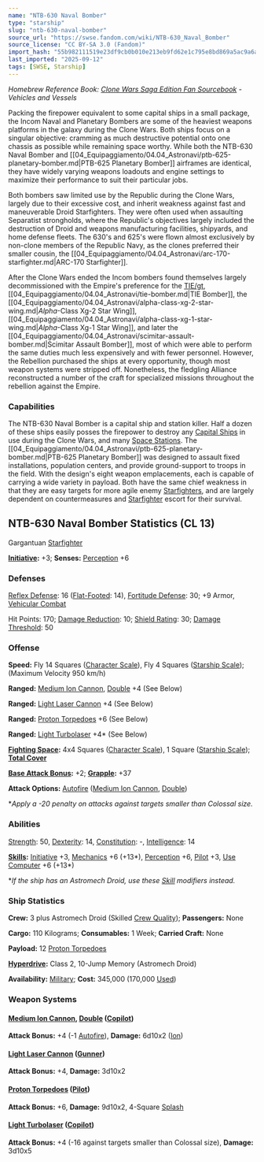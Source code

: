 ```yaml
---
name: "NTB-630 Naval Bomber"
type: "starship"
slug: "ntb-630-naval-bomber"
source_url: "https://swse.fandom.com/wiki/NTB-630_Naval_Bomber"
source_license: "CC BY-SA 3.0 (Fandom)"
import_hash: "55b982111519e23df9cb0b010e213eb9fd62e1c795e8bd869a5ac9a6ab757c5a"
last_imported: "2025-09-12"
tags: [SWSE, Starship]
---
```

*Homebrew Reference Book: [Clone Wars Saga Edition Fan Sourcebook](https://swse.fandom.com/wiki/Clone_Wars_Saga_Edition_Fan_Sourcebook) - Vehicles and Vessels*

Packing the firepower equivalent to some capital ships in a small package, the Incom Naval and Planetary Bombers are some of the heaviest weapons platforms in the galaxy during the Clone Wars. Both ships focus on a singular objective: cramming as much destructive potential onto one chassis as possible while remaining space worthy. While both the NTB-630 Naval Bomber and [[04_Equipaggiamento/04.04_Astronavi/ptb-625-planetary-bomber.md|PTB-625 Planetary Bomber]] airframes are identical, they have widely varying weapons loadouts and engine settings to maximize their performance to suit their particular jobs.

Both bombers saw limited use by the Republic during the Clone Wars, largely due to their excessive cost, and inherit weakness against fast and maneuverable Droid Starfighters. They were often used when assaulting Separatist strongholds, where the Republic's objectives largely included the destruction of Droid and weapons manufacturing facilities, shipyards, and home defense fleets. The 630's and 625's were flown almost exclusively by non-clone members of the Republic Navy, as the clones preferred their smaller cousin, the [[04_Equipaggiamento/04.04_Astronavi/arc-170-starfighter.md|ARC-170 Starfighter]].

After the Clone Wars ended the Incom bombers found themselves largely decommissioned with the Empire's preference for the [TIE/gt](https://swse.fandom.com/wiki/TIE/gt), [[04_Equipaggiamento/04.04_Astronavi/tie-bomber.md|TIE Bomber]], the [[04_Equipaggiamento/04.04_Astronavi/alpha-class-xg-2-star-wing.md|*Alpha*-Class Xg-2 Star Wing]], [[04_Equipaggiamento/04.04_Astronavi/alpha-class-xg-1-star-wing.md|*Alpha*-Class Xg-1 Star Wing]], and later the [[04_Equipaggiamento/04.04_Astronavi/scimitar-assault-bomber.md|Scimitar Assault Bomber]], most of which were able to perform the same duties much less expensively and with fewer personnel. However, the Rebellion purchased the ships at every opportunity, though most weapon systems were stripped off. Nonetheless, the fledgling Alliance reconstructed a number of the craft for specialized missions throughout the rebellion against the Empire.

### Capabilities
The NTB-630 Naval Bomber is a capital ship and station killer. Half a dozen of these ships easily posses the firepower to destroy any [Capital Ships](https://swse.fandom.com/wiki/Capital_Ships) in use during the Clone Wars, and many [Space Stations](https://swse.fandom.com/wiki/Space_Stations). The [[04_Equipaggiamento/04.04_Astronavi/ptb-625-planetary-bomber.md|PTB-625 Planetary Bomber]] was designed to assault fixed installations, population centers, and provide ground-support to troops in the field. With the design's eight weapon emplacements, each is capable of carrying a wide variety in payload. Both have the same chief weakness in that they are easy targets for more agile enemy [Starfighters](https://swse.fandom.com/wiki/Starfighters), and are largely dependent on countermeasures and [Starfighter](https://swse.fandom.com/wiki/Starfighter) escort for their survival.

## NTB-630 Naval Bomber Statistics (CL 13)
Gargantuan [Starfighter](https://swse.fandom.com/wiki/Starfighter)

**[Initiative](https://swse.fandom.com/wiki/Initiative):** +3; **Senses:** [Perception](https://swse.fandom.com/wiki/Perception) +6
### Defenses
[Reflex Defense](https://swse.fandom.com/wiki/Reflex_Defense_(Vehicles)): 16 ([Flat-Footed](https://swse.fandom.com/wiki/Flat-Footed): 14), [Fortitude Defense](https://swse.fandom.com/wiki/Fortitude_Defense_(Vehicles)): 30; +9  Armor, [Vehicular Combat](https://swse.fandom.com/wiki/Vehicular_Combat)

Hit Points: 170; [Damage Reduction](https://swse.fandom.com/wiki/Damage_Reduction): 10; [Shield Rating](https://swse.fandom.com/wiki/Shield_Rating): 30; [Damage Threshold](https://swse.fandom.com/wiki/Damage_Threshold_(Vehicles)): 50
### Offense
**Speed:** Fly 14 Squares ([Character Scale](https://swse.fandom.com/wiki/Character_Scale)), Fly 4 Squares ([Starship Scale](https://swse.fandom.com/wiki/Starship_Scale)); (Maximum Velocity 950 km/h)

**Ranged:** [Medium Ion Cannon](https://swse.fandom.com/wiki/Medium_Ion_Cannon), [Double](https://swse.fandom.com/wiki/Double) +4 (See Below)

**Ranged:** [Light Laser Cannon](https://swse.fandom.com/wiki/Light_Laser_Cannon) +4 (See Below)

**Ranged:** [Proton Torpedoes](https://swse.fandom.com/wiki/Proton_Torpedoes) +6 (See Below)

**Ranged:** [Light Turbolaser](https://swse.fandom.com/wiki/Light_Turbolaser) +4* (See Below)

**[Fighting Space](https://swse.fandom.com/wiki/Fighting_Space):** 4x4 Squares ([Character Scale](https://swse.fandom.com/wiki/Character_Scale)), 1 Square ([Starship Scale](https://swse.fandom.com/wiki/Starship_Scale)); **[Total Cover](https://swse.fandom.com/wiki/Total_Cover)**

**[Base Attack Bonus](https://swse.fandom.com/wiki/Base_Attack_Bonus):** +2; **[Grapple](https://swse.fandom.com/wiki/Grapple):** +37

**Attack Options:** [Autofire](https://swse.fandom.com/wiki/Autofire_(Vehicle_Combat)) ([Medium Ion Cannon](https://swse.fandom.com/wiki/Medium_Ion_Cannon), [Double](https://swse.fandom.com/wiki/Double))

**Apply a -20 penalty on attacks against targets smaller than Colossal size.*
### Abilities
[Strength](https://swse.fandom.com/wiki/Strength): 50, [Dexterity](https://swse.fandom.com/wiki/Dexterity): 14, [Constitution](https://swse.fandom.com/wiki/Constitution): -, [Intelligence](https://swse.fandom.com/wiki/Intelligence): 14

**[Skills](https://swse.fandom.com/wiki/Skills):** [Initiative](https://swse.fandom.com/wiki/Initiative) +3, [Mechanics](https://swse.fandom.com/wiki/Mechanics) +6 (+13*), [Perception](https://swse.fandom.com/wiki/Perception) +6, [Pilot](https://swse.fandom.com/wiki/Pilot) +3, [Use Computer](https://swse.fandom.com/wiki/Use_Computer) +6 (+13*)

**If the ship has an Astromech Droid, use these [Skill](https://swse.fandom.com/wiki/Skill) modifiers instead.*

### Ship Statistics
**Crew:** 3 plus Astromech Droid (Skilled [Crew Quality](https://swse.fandom.com/wiki/Crew_Quality)); **Passengers:** None

**Cargo:** 110 Kilograms; **Consumables:** 1 Week; **Carried Craft:** None

**Payload:** 12 [Proton Torpedoes](https://swse.fandom.com/wiki/Proton_Torpedoes)

**[Hyperdrive](https://swse.fandom.com/wiki/Hyperdrive):** Class 2, 10-Jump Memory (Astromech Droid)

**Availability:** [Military](https://swse.fandom.com/wiki/Military); **Cost:** 345,000 (170,000 [Used](https://swse.fandom.com/wiki/Used))
### Weapon Systems
#### [**Medium Ion Cannon**](https://swse.fandom.com/wiki/Medium_Ion_Cannon)**, [Double](https://swse.fandom.com/wiki/Double) ([Copilot](https://swse.fandom.com/wiki/Copilot))**
**Attack Bonus:** +4 (-1 [Autofire](https://swse.fandom.com/wiki/Autofire_(Vehicle_Combat))), **Damage:** 6d10x2 ([Ion](https://swse.fandom.com/wiki/Ion))
#### **[Light Laser Cannon](https://swse.fandom.com/wiki/Light_Laser_Cannon) ([Gunner](https://swse.fandom.com/wiki/Gunner))**
**Attack Bonus:** +4, **Damage:** 3d10x2
#### **[Proton Torpedoes](https://swse.fandom.com/wiki/Proton_Torpedoes) ([Pilot](https://swse.fandom.com/wiki/Pilot_(Vehicle_Combat)))**
**Attack Bonus:** +6, **Damage:** 9d10x2, 4-Square [Splash](https://swse.fandom.com/wiki/Splash)
#### **[Light Turbolaser](https://swse.fandom.com/wiki/Light_Turbolaser) ([Copilot](https://swse.fandom.com/wiki/Copilot))**
**Attack Bonus:** +4 (-16 against targets smaller than Colossal size), **Damage:** 3d10x5